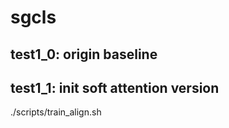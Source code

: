 # sgcls
## test1_0: origin baseline
## test1_1: init soft attention version

./scripts/train_align.sh